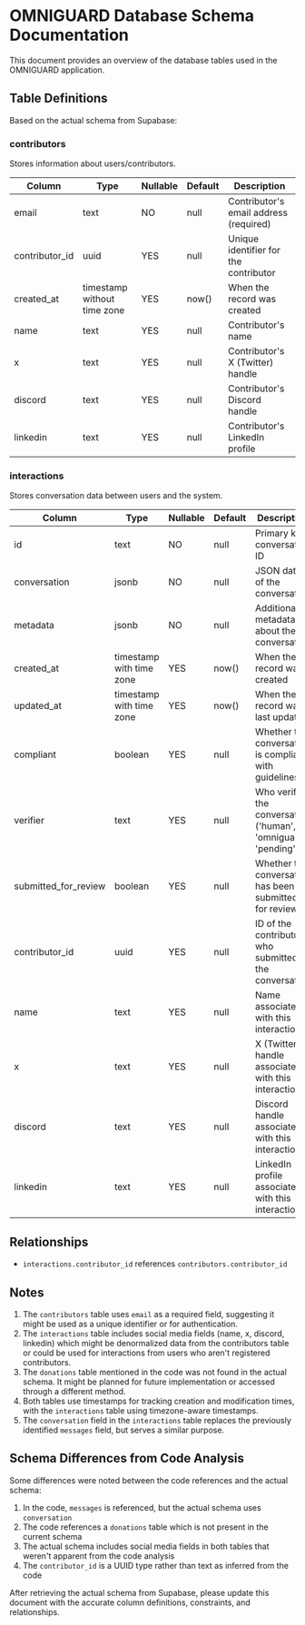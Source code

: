 # OMNIGUARD Database Schema Documentation

This document provides an overview of the database tables used in the OMNIGUARD application.

## Table Definitions

Based on the actual schema from Supabase:

### contributors

Stores information about users/contributors.

| Column | Type | Nullable | Default | Description |
|--------|------|----------|---------|-------------|
| email | text | NO | null | Contributor's email address (required) |
| contributor_id | uuid | YES | null | Unique identifier for the contributor |
| created_at | timestamp without time zone | YES | now() | When the record was created |
| name | text | YES | null | Contributor's name |
| x | text | YES | null | Contributor's X (Twitter) handle |
| discord | text | YES | null | Contributor's Discord handle |
| linkedin | text | YES | null | Contributor's LinkedIn profile |

### interactions

Stores conversation data between users and the system.

| Column | Type | Nullable | Default | Description |
|--------|------|----------|---------|-------------|
| id | text | NO | null | Primary key, conversation ID |
| conversation | jsonb | NO | null | JSON data of the conversation |
| metadata | jsonb | NO | null | Additional metadata about the conversation |
| created_at | timestamp with time zone | YES | now() | When the record was created |
| updated_at | timestamp with time zone | YES | now() | When the record was last updated |
| compliant | boolean | YES | null | Whether the conversation is compliant with guidelines |
| verifier | text | YES | null | Who verified the conversation ('human', 'omniguard', 'pending') |
| submitted_for_review | boolean | YES | null | Whether the conversation has been submitted for review |
| contributor_id | uuid | YES | null | ID of the contributor who submitted the conversation |
| name | text | YES | null | Name associated with this interaction |
| x | text | YES | null | X (Twitter) handle associated with this interaction |
| discord | text | YES | null | Discord handle associated with this interaction |
| linkedin | text | YES | null | LinkedIn profile associated with this interaction |

## Relationships

- `interactions.contributor_id` references `contributors.contributor_id`

## Notes

1. The `contributors` table uses `email` as a required field, suggesting it might be used as a unique identifier or for authentication.
2. The `interactions` table includes social media fields (name, x, discord, linkedin) which might be denormalized data from the contributors table or could be used for interactions from users who aren't registered contributors.
3. The `donations` table mentioned in the code was not found in the actual schema. It might be planned for future implementation or accessed through a different method.
4. Both tables use timestamps for tracking creation and modification times, with the `interactions` table using timezone-aware timestamps.
5. The `conversation` field in the `interactions` table replaces the previously identified `messages` field, but serves a similar purpose.

## Schema Differences from Code Analysis

Some differences were noted between the code references and the actual schema:

1. In the code, `messages` is referenced, but the actual schema uses `conversation`
2. The code references a `donations` table which is not present in the current schema
3. The actual schema includes social media fields in both tables that weren't apparent from the code analysis
4. The `contributor_id` is a UUID type rather than text as inferred from the code

After retrieving the actual schema from Supabase, please update this document with the accurate column definitions, constraints, and relationships. 